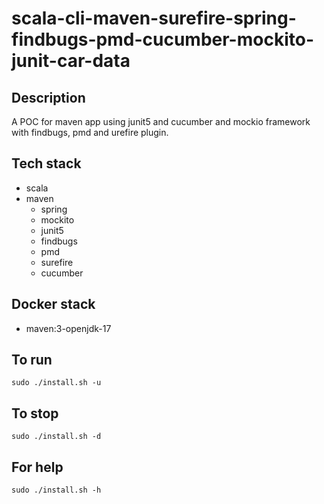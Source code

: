 # scala-cli-maven-surefire-spring-findbugs-pmd-cucumber-mockito-junit-car-data

## Description
A POC for maven app using junit5
and cucumber and mockio framework
 with findbugs,
pmd and urefire plugin.

## Tech stack
- scala
- maven
	- spring
	- mockito
  - junit5
  - findbugs
  - pmd
  - surefire
  - cucumber

## Docker stack
- maven:3-openjdk-17

## To run
`sudo ./install.sh -u`

## To stop
`sudo ./install.sh -d`

## For help
`sudo ./install.sh -h`
